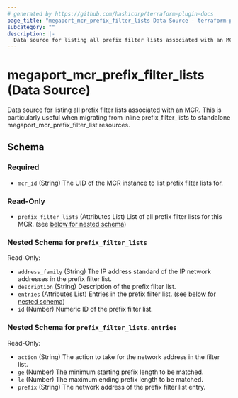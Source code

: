 ```yaml
---
# generated by https://github.com/hashicorp/terraform-plugin-docs
page_title: "megaport_mcr_prefix_filter_lists Data Source - terraform-provider-megaport"
subcategory: ""
description: |-
  Data source for listing all prefix filter lists associated with an MCR. This is particularly useful when migrating from inline prefix_filter_lists to standalone megaport_mcr_prefix_filter_list resources.
---
```


# megaport_mcr_prefix_filter_lists (Data Source)

Data source for listing all prefix filter lists associated with an MCR. This is particularly useful when migrating from inline prefix_filter_lists to standalone megaport_mcr_prefix_filter_list resources.



<!-- schema generated by tfplugindocs -->
## Schema

### Required

- `mcr_id` (String) The UID of the MCR instance to list prefix filter lists for.

### Read-Only

- `prefix_filter_lists` (Attributes List) List of all prefix filter lists for this MCR. (see [below for nested schema](#nestedatt--prefix_filter_lists))

<a id="nestedatt--prefix_filter_lists"></a>
### Nested Schema for `prefix_filter_lists`

Read-Only:

- `address_family` (String) The IP address standard of the IP network addresses in the prefix filter list.
- `description` (String) Description of the prefix filter list.
- `entries` (Attributes List) Entries in the prefix filter list. (see [below for nested schema](#nestedatt--prefix_filter_lists--entries))
- `id` (Number) Numeric ID of the prefix filter list.

<a id="nestedatt--prefix_filter_lists--entries"></a>
### Nested Schema for `prefix_filter_lists.entries`

Read-Only:

- `action` (String) The action to take for the network address in the filter list.
- `ge` (Number) The minimum starting prefix length to be matched.
- `le` (Number) The maximum ending prefix length to be matched.
- `prefix` (String) The network address of the prefix filter list entry.
